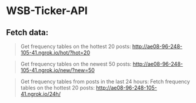 # WSB-Ticker-API
## Fetch data:

>Get frequency tables on the hottest 20 posts:
http://ae08-96-248-105-41.ngrok.io/hot/?hot=20

>Get frequency tables on the newest 50 posts:
http://ae08-96-248-105-41.ngrok.io/new/?new=50

>Get frequency tables from posts in the last 24 hours:
Fetch frequency tables on the hottest 20 posts:
http://ae08-96-248-105-41.ngrok.io/24h/



